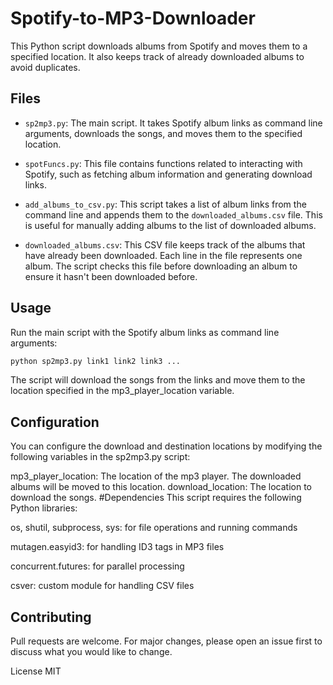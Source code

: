 # Spotify-to-MP3-Downloader

This Python script downloads albums from Spotify and moves them to a specified location. It also keeps track of already downloaded albums to avoid duplicates.

## Files

- `sp2mp3.py`: The main script. It takes Spotify album links as command line arguments, downloads the songs, and moves them to the specified location.

- `spotFuncs.py`: This file contains functions related to interacting with Spotify, such as fetching album information and generating download links.

- `add_albums_to_csv.py`: This script takes a list of album links from the command line and appends them to the `downloaded_albums.csv` file. This is useful for manually adding albums to the list of downloaded albums.

- `downloaded_albums.csv`: This CSV file keeps track of the albums that have already been downloaded. Each line in the file represents one album. The script checks this file before downloading an album to ensure it hasn't been downloaded before.

## Usage

Run the main script with the Spotify album links as command line arguments:

```bash
python sp2mp3.py link1 link2 link3 ...
```

The script will download the songs from the links and move them to the location specified in the mp3_player_location variable.

## Configuration
You can configure the download and destination locations by modifying the following variables in the sp2mp3.py script:

mp3_player_location: The location of the mp3 player. The downloaded albums will be moved to this location.
download_location: The location to download the songs.
#Dependencies
This script requires the following Python libraries:

os, shutil, subprocess, sys: for file operations and running commands

mutagen.easyid3: for handling ID3 tags in MP3 files

concurrent.futures: for parallel processing

csver: custom module for handling CSV files

## Contributing
Pull requests are welcome. For major changes, please open an issue first to discuss what you would like to change.

License
MIT

